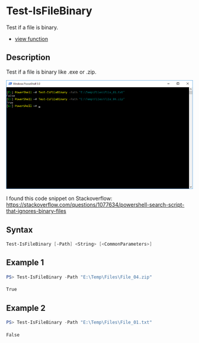 # Test-IsFileBinary 

Test if a file is binary.

* [view function](https://github.com/BornToBeRoot/PowerShell/blob/master/Module/LazyAdmin/Functions/Test-IsFileBinary.ps1)

## Description

Test if a file is binary like .exe or .zip.

![Screenshot](Images/Test-IsFileBinary.png?raw=true "Test-IsFileBinary")

I found this code snippet on Stackoverflow: https://stackoverflow.com/questions/1077634/powershell-search-script-that-ignores-binary-files

## Syntax

```powershell
Test-IsFileBinary [-Path] <String> [<CommonParameters>]
``` 

## Example 1

```powershell
PS> Test-IsFileBinary -Path "E:\Temp\Files\File_04.zip"

True
```

## Example 2

```powershell
PS> Test-IsFileBinary -Path "E:\Temp\Files\File_01.txt"

False
```